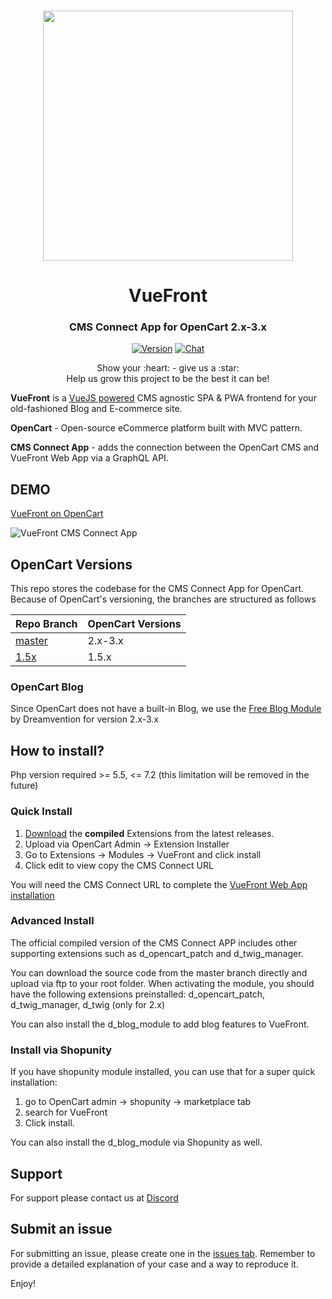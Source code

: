 <p align="center">
  <br>
  <a href="https://vuefront.com">
    <img src="https://raw.githubusercontent.com/vuefront/vuefront-docs/master/.vuepress/public/img/github/vuefront-opencart.jpg" width="400"/>
  </a>
</p>
<h1 align="center">VueFront</h1>
<h3 align="center">CMS Connect App for OpenCart 2.x-3.x
</h3>

<p align="center">
  <a href="https://github.com/vuefront/vuefront"><img src="https://img.shields.io/badge/price-FREE-0098f7.svg" alt="Version"></a>
  <a href="https://discord.gg/C9vcTCQ"><img src="https://img.shields.io/badge/chat-on%20discord-7289da.svg" alt="Chat"></a>
</p>

<p align="center">
Show your :heart: - give us a :star: <br/> 
Help us grow this project to be the best it can be!
  </p>


__VueFront__ is a <a href="//vuejs.org">VueJS powered</a> CMS agnostic SPA & PWA frontend for your old-fashioned Blog and E-commerce site. 

__OpenCart__ - Open-source eCommerce platform built with MVC pattern.

__CMS Connect App__ - adds the connection between the OpenCart CMS and VueFront Web App via a GraphQL API.

## DEMO

[VueFront on OpenCart](https://opencart.vuefront.com/)

![VueFront CMS Connect App](http://joxi.net/krDlvPdfKO5P9r.jpg)

## OpenCart Versions
This repo stores the codebase for the CMS Connect App for OpenCart. Because of OpenCart's versioning, the branches are structured as follows 

| Repo Branch | OpenCart Versions  |
|--------|-------------|
| [master](https://github.com/vuefront/opencart) | 2.x-3.x     |
| [1.5x](https://github.com/vuefront/opencart/tree/1.5x)   | 1.5.x       |

### OpenCart Blog 
Since OpenCart does not have a built-in Blog, we use the [Free Blog Module](https://github.com/Dreamvention/2_d_blog_module) by Dreamvention for version 2.x-3.x

## How to install?
Php version required >= 5.5, <= 7.2 (this limitation will be removed in the future)

### Quick Install
1. [Download](https://github.com/vuefront/opencart/releases) the **compiled** Extensions from the latest releases. 
2. Upload via OpenCart Admin -> Extension Installer
3. Go to Extensions -> Modules -> VueFront and click install
4. Click edit to view copy the CMS Connect URL

You will need the CMS Connect URL to complete the [VueFront Web App installation](https://vuefront.com/guide/setup.html)

### Advanced Install
The official compiled version of the CMS Connect APP includes other supporting extensions such as d_opencart_patch and d_twig_manager. 

You can download the source code from the master branch directly and upload via ftp to your root folder. When activating the module, you should have the following extensions preinstalled: d_opencart_patch, d_twig_manager, d_twig (only for 2.x)

You can also install the d_blog_module to add blog features to VueFront. 

### Install via Shopunity
If you have shopunity module installed, you can use that for a super quick installation:
1. go to OpenCart admin -> shopunity -> marketplace tab
2. search for VueFront
3. Click install.

You can also install the d_blog_module via Shopunity as well. 

## Support
For support please contact us at [Discord](https://discord.gg/C9vcTCQ)

## Submit an issue
For submitting an issue, please create one in the [issues tab](https://github.com/vuefront/vuefront/issues). Remember to provide a detailed explanation of your case and a way to reproduce it. 

Enjoy!
